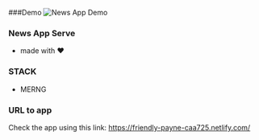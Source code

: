 ###Demo
![News App Demo](demo/ux_demo.gif)

### News App Serve
-  made with ❤

### STACK
   - MERNG

### URL to app
Check the app using this link: https://friendly-payne-caa725.netlify.com/
